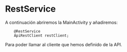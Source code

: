 # RestService

A continuación abriremos la MainActivity y añadiremos:

```
    @RestService
    ApiRestClient restClient;
```

Para poder llamar al cliente que hemos definido de la API.